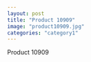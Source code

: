 ```yaml
---
layout: post
title: "Product 10909"
image: "product10909.jpg"
categories: "category1"
---
```

Product 10909
